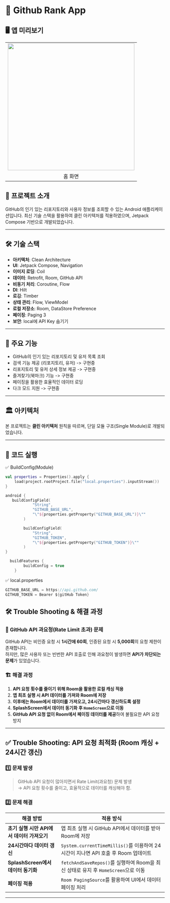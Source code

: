 # 📖 Github Rank App

## 🖥️ 앱 미리보기

<table>
  <tr>
        <td><img src="https://github.com/user-attachments/assets/ec88d0cf-ed60-458a-b8ac-337e3c58a110" width="400"/></td>
  </tr>
  <tr>
    <td align="center">홈 화면</td>
  </tr>
</table>

## 📌 프로젝트 소개
GitHub의 인기 있는 리포지토리와 사용자 정보를 조회할 수 있는 Android 애플리케이션입니다. 최신 기술 스택을 활용하여 클린 아키텍처를 적용하였으며, Jetpack Compose 기반으로 개발되었습니다.

---

## 🛠 기술 스택
- **아키텍처**: Clean Architecture
- **UI**: Jetpack Compose, Navigation
- **이미지 로딩**: Coil
- **데이터**: Retrofit, Room, GitHub API
- **비동기 처리**: Coroutine, Flow
- **DI**: Hilt
- **로깅**: Timber
- **상태 관리**: Flow, ViewModel
- **로컬 저장소**: Room, DataStore Preference
- **페이징**: Paging 3
- **보안**: local에 API Key 숨기기

---

## 📱 주요 기능
- GitHub의 인기 있는 리포지토리 및 유저 목록 조회
- 검색 기능 제공 (리포지토리, 유저) -> 구현중
- 리포지토리 및 유저 상세 정보 제공 -> 구현중
- 즐겨찾기(북마크) 기능 -> 구현중
- 페이징을 활용한 효율적인 데이터 로딩
- 다크 모드 지원 -> 구현중

 ---

## 🏛 아키텍처
본 프로젝트는 **클린 아키텍처** 원칙을 따르며, 단일 모듈 구조(Single Module)로 개발되었습니다.  

---

## 🚀 코드 실행
✅ BuildConfig(Module) 

``` kotlin
val properties = Properties().apply {
    load(project.rootProject.file("local.properties").inputStream())
}

android {
   buildConfigField(
            "String",
            "GITHUB_BASE_URL",
            "\"${properties.getProperty("GITHUB_BASE_URL")}\""
        )

        buildConfigField(
            "String",
            "GITHUB_TOKEN",
            "\"${properties.getProperty("GITHUB_TOKEN")}\""
        )
}

  buildFeatures {
        buildConfig = true
    }

```

✅ local.properties

``` kotlin
GITHUB_BASE_URL = https://api.github.com/
GITHUB_TOKEN = Bearer ${gitHub Token}
```

## 🛠 **Trouble Shooting & 해결 과정**
### 🚨 **GitHub API 과요청(Rate Limit 초과) 문제**
GitHub API는 비인증 요청 시 **1시간에 60회**, 인증된 요청 시 **5,000회**의 요청 제한이 존재합니다.  
하지만, 많은 사용자 또는 빈번한 API 호출로 인해 과요청이 발생하면 **API가 차단되는 문제**가 있었습니다.

### 🏗 **해결 과정**
1. **API 요청 횟수를 줄이기 위해 Room을 활용한 로컬 캐싱 적용**
2. **앱 최초 실행 시 API 데이터를 가져와 Room에 저장**
3. **이후에는 Room에서 데이터를 가져오고, 24시간마다 갱신하도록 설정**
4. **SplashScreen에서 데이터 동기화 후 `HomeScreen`으로 이동**
5. **GitHub API 요청 없이 Room에서 페이징 데이터를 제공**하여 불필요한 API 요청 방지

---

## ✅ **Trouble Shooting: API 요청 최적화 (Room 캐싱 + 24시간 갱신)**

### **1️⃣ 문제 발생**
> GitHub API 요청이 많아지면서 Rate Limit(과요청) 문제 발생  
> → API 요청 횟수를 줄이고, 효율적으로 데이터를 캐싱해야 함.

### **2️⃣ 문제 해결**
| 해결 방법 | 적용 방식 |
|------|------|
| **초기 실행 시만 API에서 데이터 가져오기** | 앱 최초 실행 시 GitHub API에서 데이터를 받아 Room에 저장 |
| **24시간마다 데이터 갱신** | `System.currentTimeMillis()`를 이용하여 24시간이 지나면 API 호출 후 Room 업데이트 |
| **SplashScreen에서 데이터 동기화** | `fetchAndSaveRepos()`를 실행하여 Room을 최신 상태로 유지 후 `HomeScreen`으로 이동 |
| **페이징 적용** | `Room PagingSource`를 활용하여 UI에서 데이터 페이징 처리 |

---
